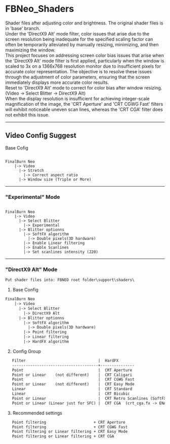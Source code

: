 # FBNeo_Shaders
Shader files after adjusting color and brightness. The original shader files is in 'base' branch.</br>
Under the 'DirectX9 Alt' mode filter, color issues that arise due to the screen resolution being inadequate for the specified scaling factor can often be temporarily alleviated by manually resizing, minimizing, and then maximizing the window.</br>
This project focuses on addressing screen color bias issues that arise when the 'DirectX9 Alt' mode filter is first applied, particularly when the window is scaled to 3x on a 1366x768 resolution monitor due to insufficient pixels for accurate color representation. The objective is to resolve these issues through the adjustment of color parameters, ensuring that the screen immediately displays more accurate color results.</br>
Reset to 'DirectX9 Alt' mode to correct for color bias after window resizing. (Video -> Select Blitter -> DirectX9 Alt)</br>
When the display resolution is insufficient for achieving integer-scale magnification of the image, the 'CRT Aperture' and 'CRT CGWG Fast' filters will exhibit noticeable uneven scan lines, whereas the 'CRT CGA' filter does not exhibit this issue.
<hr>

## Video Config Suggest ##

Base Cofig

<pre><code>
FinalBurn Neo
    |-> Video
      |-> Stretch
        |-> Correct aspect ratio
      |-> Window size (Triple or More)
</code></pre>

<hr>

### "Experimental" Mode ###

<pre><code>
FinalBurn Neo
    |-> Video
      |-> Select Blitter
        |-> Experimental
      |-> Blitter optionns
        |-> SoftFX algorithm
          |-> Double pixels(3D hardware)
        |-> Enable Linear filtering
        |-> Enable Scanlines
        |-> Set scanlines intensity (220)
</code></pre>

<hr>

### "DirectX9 Alt" Mode ###

```html
Put shader files into: FBNEO root folder\support\shaders\
```

1. Base Config

```html
FinalBurn Neo
    |-> Video
      |-> Select Blitter
        |-> DirectX9 Alt
      |-> Blitter optionns
        |-> SoftFX algorithm
          |-> Double pixels(3D hardware)
        |-> Point filtering
        |-> Linear filtering
        |-> HardFX algorithm
```

2. Config Group

```html
   Filter                                |  HardFX
   --------------------------------------+---------------
   Point                                 |  CRT Aperture
   Point or Linear    (not different)    |  CRT Caligari
   Point                                 |  CRT CGWG Fast
   Point or Linear    (not different)    |  CRT Easy Mode
   Linear                                |  CRT Standard
   Linear                                |  CRT Bicubic
   Point or Linear                       |  CRT Retro Scanlines (SoftFX algorithm -> Select Shader's Settings)
   Point or Linear (Linear just for SFC) |  CRT CGA  (crt_cga.fx -> ENABLE_CURVED_SCREEN -> 1 or 0 )
```

3. Recommended settings

```html
   Point filtering                     + CRT Aperture
   Point filtering                     + CRT CGWG Fast
   Point filtering or Linear filtering + CRT Easy Mode
   Point filtering or Linear filtering + CRT CGA
```
